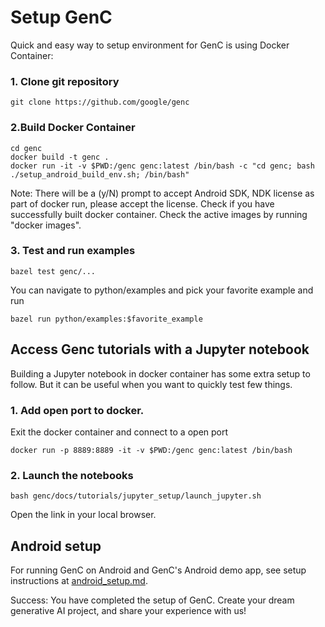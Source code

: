 # Setup GenC

Quick and easy way to setup environment for GenC is using Docker Container:

### 1. Clone git repository

```
git clone https://github.com/google/genc
```

### 2.Build Docker Container

```
cd genc
docker build -t genc .
docker run -it -v $PWD:/genc genc:latest /bin/bash -c "cd genc; bash ./setup_android_build_env.sh; /bin/bash"
```

Note: There will be a (y/N) prompt to accept Android SDK, NDK license as part
of docker run, please accept the license. Check if you have successfully built
docker container. Check the active images by running "docker images".

### 3. Test and run examples

```
bazel test genc/...
```

You can navigate to python/examples and pick your favorite example and run

```
bazel run python/examples:$favorite_example
```

## Access Genc tutorials with a Jupyter notebook

Building a Jupyter notebook in docker container has some extra setup to follow.
But it can be useful when you want to quickly test few things.

### 1. Add open port to docker.

Exit the docker container and connect to a open port

```
docker run -p 8889:8889 -it -v $PWD:/genc genc:latest /bin/bash
```

### 2. Launch the notebooks

```
bash genc/docs/tutorials/jupyter_setup/launch_jupyter.sh
```

Open the link in your local browser.

## Android setup

For running GenC on Android and GenC's Android demo app, see
setup instructions at [android_setup.md](genc/docs/android_setup.md).

Success: You have completed the setup of GenC.
Create your dream generative AI project, and share your experience with us!
